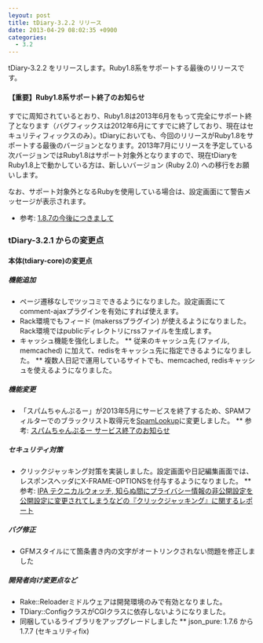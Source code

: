 ```yaml
---
leyout: post
title: tDiary-3.2.2 リリース
date: 2013-04-29 08:02:35 +0900
categories:
  - 3.2
---
```

tDiary-3.2.2 をリリースします。Ruby1.8系をサポートする最後のリリースです。

#### 【重要】Ruby1.8系サポート終了のお知らせ

すでに周知されているとおり、Ruby1.8は2013年6月をもって完全にサポート終了となります（バグフィックスは2012年6月にてすでに終了しており、現在はセキュリティフィックスのみ）。tDiaryにおいても、今回のリリースがRuby1.8をサポートする最後のバージョンとなります。2013年7月にリリースを予定している次バージョンではRuby1.8はサポート対象外となりますので、現在tDiaryをRuby1.8上で動かしている方は、新しいバージョン (Ruby 2.0) への移行をお願いします。

なお、サポート対象外となるRubyを使用している場合は、設定画面にて警告メッセージが表示されます。

* 参考: [1.8.7の今後につきまして](http://www.ruby-lang.org/ja/news/2011/10/07/plans-for-1-8-7/)

### tDiary-3.2.1 からの変更点

#### 本体(tdiary-core)の変更点

##### 機能追加

* ページ遷移なしでツッコミできるようになりました。設定画面にてcomment-ajaxプラグインを有効にすれば使えます。
* Rack環境でもフィード (makerssプラグイン) が使えるようになりました。Rack環境ではpublicディレクトリにrssファイルを生成します。
* キャッシュ機能を強化しました。
** 従来のキャッシュ先 (ファイル, memcached) に加えて、redisをキャッシュ先に指定できるようになりました。
** 複数人日記で運用しているサイトでも、memcached, redisキャッシュを使えるようになりました。

##### 機能変更

* 「スパムちゃんぷるー」が2013年5月にサービスを終了するため、SPAMフィルターでのブラックリスト取得元を[SpamLookup](http://bsb.spamlookup.net/)に変更しました。
** 参考: [スパムちゃんぷるー サービス終了のお知らせ](http://blog.livedoor.jp/edge_labs/archives/1791613.html)

##### セキュリティ対策

* クリックジャッキング対策を実装しました。設定画面や日記編集画面では、レスポンスヘッダにX-FRAME-OPTIONSを付与するようになりました。
** 参考: [IPA テクニカルウォッチ, 知らぬ間にプライバシー情報の非公開設定を公開設定に変更されてしまうなどの『クリックジャッキング』に関するレポート](http://www.ipa.go.jp/about/technicalwatch/20130326.html)

##### バグ修正

* GFMスタイルにて箇条書き内の文字がオートリンクされない問題を修正しました

##### 開発者向け変更点など

* Rake::Reloaderミドルウェアは開発環境のみで有効となりました。
* TDiary::ConfigクラスがCGIクラスに依存しないようになりました。
* 同梱しているライブラリをアップグレードしました
** json_pure: 1.7.6 から 1.7.7 (セキュリティfix)

